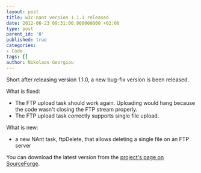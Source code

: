 ```yaml
---
layout: post
title: w3c-nant version 1.1.1 released
date: 2012-06-23 09:31:00.000000000 +02:00
type: post
parent_id: '0'
published: true
categories:
- Code
tags: []
author: Nikolaos Georgiou
---
```


Short after releasing version 1.1.0, a new bug-fix version is been released.

What is fixed:
<ul>
<li>The FTP upload task should work again. Uploading would hang because the code wasn't closing the FTP stream properly.</li>
<li>The FTP upload task correctly supports single file upload.</li>
</ul>

What is new:
<ul>
<li>a new NAnt task, ftpDelete, that allows deleting a single file on an FTP server</li>
</ul>

You can download the latest version from the <a href="http://w3c-nant.sourceforge.net/">project's page on SourceForge</a>.
